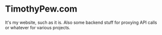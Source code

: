 # TimothyPew.com

It's my website, such as it is. Also some backend stuff for proxying API calls or whatever for various projects.
